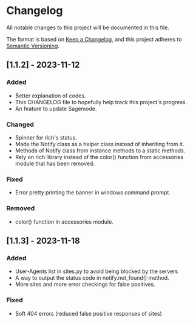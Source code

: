 # Changelog

All notable changes to this project will be documented in this file.

The format is based on [Keep a Changelog](https://keepachangelog.com/en/1.0.0/),
and this project adheres to [Semantic Versioning](https://semver.org/spec/v2.0.0.html).

## [1.1.2] - 2023-11-12
### Added
- Better explanation of codes.
- This CHANGELOG file to hopefully help track this project's progress.
- An feature to update Sagemode.
### Changed
- Spinner for rich's status.
- Made the Notify class as a helper class instead of inheriting from it.
- Methods of Notify class from instance methods to a static methods.
- Rely on rich library instead of the color() function from accessories module that
  has been removed.
### Fixed
- Error pretty printing the banner in windows command prompt.
### Removed
- color() function in accessories module.

## [1.1.3] - 2023-11-18
### Added
- User-Agents list in sites.py to avoid being blocked by the servers
- A way to output the status code in notify.not_found() method.
- More sites and more error checkings for false positives.
### Fixed
- Soft 404 errors (reduced false positive responses of sites)
